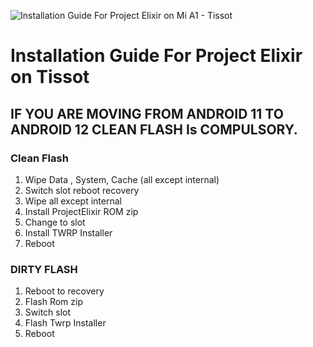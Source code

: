 ![Installation Guide For Project Elixir on Mi A1 - Tissot](https://i.imgur.com/5PIB1RV.jpg "Installation")

# Installation Guide For Project Elixir on Tissot

## IF YOU ARE MOVING FROM ANDROID 11 TO ANDROID 12 CLEAN FLASH Is COMPULSORY.

### Clean Flash 
1. Wipe Data , System, Cache (all except internal)
2. Switch slot reboot recovery
3. Wipe all except internal
4. Install ProjectElixir ROM zip
5. Change to slot
6. Install TWRP Installer
7. Reboot

### DIRTY FLASH  
1. Reboot to recovery
2. Flash Rom zip
3. Switch slot
4. Flash Twrp Installer
5. Reboot

